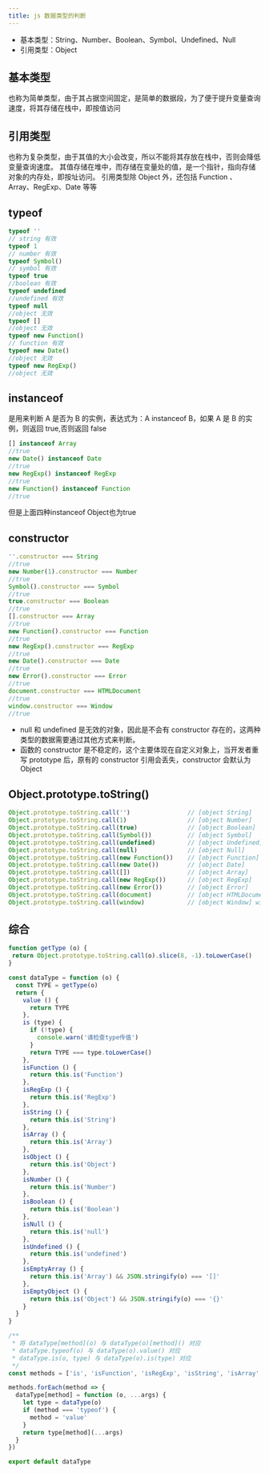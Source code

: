 ```yaml
---
title: js 数据类型的判断
---
```


- 基本类型：String、Number、Boolean、Symbol、Undefined、Null
- 引用类型：Object

## 基本类型

也称为简单类型，由于其占据空间固定，是简单的数据段，为了便于提升变量查询速度，将其存储在栈中，即按值访问

## 引用类型

也称为复杂类型，由于其值的大小会改变，所以不能将其存放在栈中，否则会降低变量查询速度。
其值存储在堆中，而存储在变量处的值，是一个指针，指向存储对象的内存处，即按址访问。
引用类型除 Object 外，还包括 Function 、Array、RegExp、Date 等等

## typeof

```javascript
typeof ''
// string 有效
typeof 1
// number 有效
typeof Symbol()
// symbol 有效
typeof true
//boolean 有效
typeof undefined
//undefined 有效
typeof null
//object 无效
typeof []
//object 无效
typeof new Function()
// function 有效
typeof new Date()
//object 无效
typeof new RegExp()
//object 无效
```

## instanceof

是用来判断 A 是否为 B 的实例，表达式为：A instanceof B，如果 A 是 B 的实例，则返回 true,否则返回 false

```javascript
[] instanceof Array
//true
new Date() instanceof Date
//true
new RegExp() instanceof RegExp
//true
new Function() instanceof Function
//true
```

但是上面四种instanceof Object也为true

## constructor

```javascript
''.constructor === String
//true
new Number(1).constructor === Number
//true
Symbol().constructor === Symbol
//true
true.constructor === Boolean
//true
[].constructor === Array
//true
new Function().constructor === Function
//true
new RegExp().constructor === RegExp
//true
new Date().constructor === Date
//true
new Error().constructor === Error
//true
document.constructor === HTMLDocument
//true
window.constructor === Window
//true
```

- null 和 undefined 是无效的对象，因此是不会有 constructor 存在的，这两种类型的数据需要通过其他方式来判断。
- 函数的 constructor 是不稳定的，这个主要体现在自定义对象上，当开发者重写 prototype 后，原有的 constructor 引用会丢失，constructor 会默认为 Object

## Object.prototype.toString()

```javascript
Object.prototype.toString.call('')                // [object String]
Object.prototype.toString.call(1)                 // [object Number]
Object.prototype.toString.call(true)              // [object Boolean]
Object.prototype.toString.call(Symbol())          // [object Symbol]
Object.prototype.toString.call(undefined)         // [object Undefined]
Object.prototype.toString.call(null)              // [object Null]
Object.prototype.toString.call(new Function())    // [object Function]
Object.prototype.toString.call(new Date())        // [object Date]
Object.prototype.toString.call([])                // [object Array]
Object.prototype.toString.call(new RegExp())      // [object RegExp]
Object.prototype.toString.call(new Error())       // [object Error]
Object.prototype.toString.call(document)          // [object HTMLDocument]
Object.prototype.toString.call(window)            // [object Window] window 是全局对象 global 的引用
```

## 综合

```javascript
function getType (o) {
 return Object.prototype.toString.call(o).slice(8, -1).toLowerCase()
}
```

```javascript
const dataType = function (o) {
  const TYPE = getType(o)
  return {
    value () {
      return TYPE
    },
    is (type) {
      if (!type) {
        console.warn('请检查type传值')
      }
      return TYPE === type.toLowerCase()
    },
    isFunction () {
      return this.is('Function')
    },
    isRegExp () {
      return this.is('RegExp')
    },
    isString () {
      return this.is('String')
    },
    isArray () {
      return this.is('Array')
    },
    isObject () {
      return this.is('Object')
    },
    isNumber () {
      return this.is('Number')
    },
    isBoolean () {
      return this.is('Boolean')
    },
    isNull () {
      return this.is('null')
    },
    isUndefined () {
      return this.is('undefined')
    },
    isEmptyArray () {
      return this.is('Array') && JSON.stringify(o) === '[]'
    },
    isEmptyObject () {
      return this.is('Object') && JSON.stringify(o) === '{}'
    }
  }
}

/**
 * 将 dataType[method](o) 与 dataType(o)[method]() 对应
 * dataType.typeof(o) 与 dataType(o).value() 对应
 * dataType.is(o, type) 与 dataType(o).is(type) 对应
 */
const methods = ['is', 'isFunction', 'isRegExp', 'isString', 'isArray', 'isObject', 'isNumber', 'isBoolean', 'isNull', 'isUndefined', 'isEmptyArray', 'isEmptyObject', 'typeof']

methods.forEach(method => {
  dataType[method] = function (o, ...args) {
    let type = dataType(o)
    if (method === 'typeof') {
      method = 'value'
    }
    return type[method](...args)
  }
})

export default dataType

```
